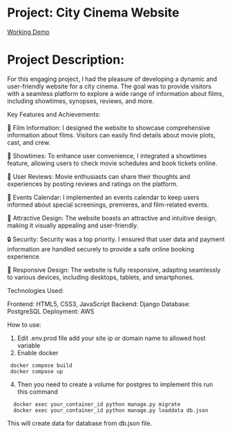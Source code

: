 # Project: City Cinema Website
[Working Demo](!https://afishakino.info.gf/)
# Project Description:
For this engaging project, I had the pleasure of developing a dynamic and user-friendly website for a city cinema. The goal was to provide visitors with a seamless platform to explore a wide range of information about films, including showtimes, synopses, reviews, and more.

Key Features and Achievements:

🎥 Film Information: I designed the website to showcase comprehensive information about films. Visitors can easily find details about movie plots, cast, and crew.

📅 Showtimes: To enhance user convenience, I integrated a showtimes feature, allowing users to check movie schedules and book tickets online.

🌟 User Reviews: Movie enthusiasts can share their thoughts and experiences by posting reviews and ratings on the platform.

📆 Events Calendar: I implemented an events calendar to keep users informed about special screenings, premieres, and film-related events.

🎨 Attractive Design: The website boasts an attractive and intuitive design, making it visually appealing and user-friendly.

🔒 Security: Security was a top priority. I ensured that user data and payment information are handled securely to provide a safe online booking experience.

📱 Responsive Design: The website is fully responsive, adapting seamlessly to various devices, including desktops, tablets, and smartphones.

Technologies Used:

Frontend: HTML5, CSS3, JavaScript
Backend: Django
Database: PostgreSQL
Deployment: AWS


How to use:
1. Edit .env.prod file add your site ip or domain name to allowed host variable
2. Enable docker
  ```
   docker compose build
   docker compose up
   ```
4. Then you need to create a volume for postgres to implement this run this command
  ```
    docker exec your_container_id python manage.py migrate
    docker exec your_container_id python manage.py loaddata db.json
  ```
  This will create data for database from db.json file.
    

